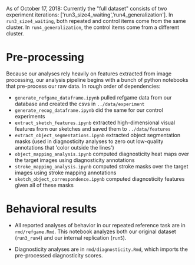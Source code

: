 As of October 17, 2018: Currently the "full dataset" consists of two experiment iterations: ['run3_size4_waiting','run4_generalization']. In `run3_size4_waiting`, both repeated and control items come from the same cluster. In `run4_generalization`, the control items come from a different cluster.


# Pre-processing

Because our analyses rely heavily on features extracted from image processing, our analysis pipeline begins with a bunch of python notebooks that pre-process our raw data. In rough order of dependencies: 

* `generate_refgame_dataframe.ipynb` pulled refgame data from our database and created the csvs in `../data/experiment`
* `generate_recog_dataframe.ipynb` did the same for our control experiments
* `extract_sketch_features.ipynb` extracted high-dimensional visual features from our sketches and saved them to `../data/features`
* `extract_object_segmentations.ipynb` extracted object segmentation masks (used in diagnosticity analyses to zero out low-quality annotations that 'color outside the lines')
* `object_mapping_analysis.ipynb` computed diagnosticity heat maps over the target images using diagnosticity annotations
* `stroke_mapping_analysis.ipynb` computed stroke masks over the target images using stroke mapping annotations
* `sketch_object_correspondence.ipynb` computed diagnosticity features given all of these masks

# Behavioral results

* All reported analyses of behavior in our repeated reference task are in `rmd/refgame.Rmd`. This notebook analyzes both our original dataset (`run3_run4`) and our internal replication (`run5`).

* Diagnosticity analyses are in `rmd/diagnosticity.Rmd`, which imports the pre-processed diagnosticity scores.

